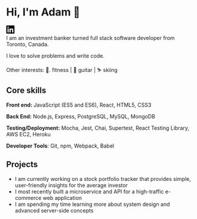 
# Hi, I'm Adam 👋

[<img src="./linkedin.svg" width="22px" alt="linkedin-adamklingbaum">][linkedin]\
I am an investment banker turned full stack software developer from Toronto, Canada.

I love to solve problems and write code. 

Other interests: 💪. fitness | 🎸  guitar | ⛷️  skiing 


## Core skills
**Front end:** JavaScript (ES5 and ES6), React, HTML5, CSS3

**Back End:** Node.js, Express, PostgreSQL, MySQL, MongoDB

**Testing/Deployment:** Mocha, Jest, Chai, Supertest, React Testing Library, AWS EC2, Heroku

**Developer Tools**: Git, npm, Webpack, Babel

## Projects
- I am currently working on a stock portfolio tracker that provides simple, user-friendly insights for the average investor
- I most recently built a microservice and API for a high-traffic e-commerce web application
- I am spending my time learning more about system design and advanced server-side concepts

[linkedin]: www.linkedin.com/in/adamklingbaum
